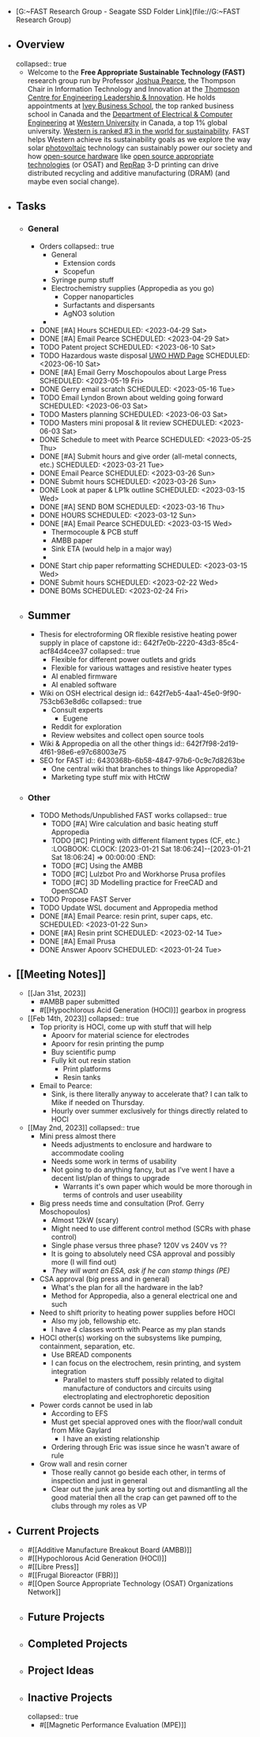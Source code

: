 - [G:\~FAST Research Group - Seagate SSD Folder Link](file://G:\~FAST Research Group)
- ## Overview
  collapsed:: true
	- Welcome to the **Free Appropriate Sustainable Technology (FAST)** research group run by Professor [Joshua Pearce](https://www.appropedia.org/User:J.M.Pearce), the Thompson Chair in Information Technology and Innovation at the [Thompson Centre for Engineering Leadership & Innovation](https://www.eng.uwo.ca/tc/). He holds appointments at [Ivey Business School](https://www.ivey.uwo.ca/), the top ranked business school in Canada and the [Department of Electrical & Computer Engineering](https://www.eng.uwo.ca/electrical/) at [Western University](https://www.uwo.ca/) in Canada, a top 1% global university. [Western is ranked #3 in the world for sustainability](https://www.timeshighereducation.com/rankings/impact/2022/overall#!/page/0/length/25/sort_by/rank/sort_order/asc/cols/undefined). FAST helps Western achieve its sustainability goals as we explore the way solar [photovoltaic](https://www.appropedia.org/Photovoltaic) technology can sustainably power our society and how [open-source hardware](https://www.appropedia.org/Open-source_hardware) like [open source appropriate technologies](https://www.appropedia.org/Open_source_appropriate_technologies) (or OSAT) and [RepRap](https://www.appropedia.org/RepRap) 3-D printing can drive distributed recycling and additive manufacturing (DRAM) (and maybe even social change).
- ## Tasks
	- ### General
		- Orders
		  collapsed:: true
			- General
				- Extension cords
				- Scopefun
			- Syringe pump stuff
			- Electrochemistry supplies (Appropedia as you go)
				- Copper nanoparticles
				- Surfactants and dispersants
				- AgNO3 solution
			-
		- DONE [#A] Hours
		  SCHEDULED: <2023-04-29 Sat>
		- DONE [#A] Email Pearce
		  SCHEDULED: <2023-04-29 Sat>
		- TODO Patent project
		  SCHEDULED: <2023-06-10 Sat>
		- TODO Hazardous waste disposal [UWO HWD Page](https://www.uwo.ca/hr/safety/topics/hazardous_waste.html)
		  SCHEDULED: <2023-06-10 Sat>
		- DONE [#A] Email Gerry Moschopoulos about Large Press
		  SCHEDULED: <2023-05-19 Fri>
		- DONE Gerry email scratch
		  SCHEDULED: <2023-05-16 Tue>
		- TODO Email Lyndon Brown about welding going forward
		  SCHEDULED: <2023-06-03 Sat>
		- TODO Masters planning
		  SCHEDULED: <2023-06-03 Sat>
		- TODO Masters mini proposal & lit review
		  SCHEDULED: <2023-06-03 Sat>
		- DONE Schedule to meet with Pearce
		  SCHEDULED: <2023-05-25 Thu>
		- DONE [#A] Submit hours and give order (all-metal connects, etc.)
		  SCHEDULED: <2023-03-21 Tue>
		- DONE Email Pearce
		  SCHEDULED: <2023-03-26 Sun>
		- DONE Submit hours
		  SCHEDULED: <2023-03-26 Sun>
		- DONE Look at paper & LP1k outline
		  SCHEDULED: <2023-03-15 Wed>
		- DONE [#A] SEND BOM 
		  SCHEDULED: <2023-03-16 Thu>
		- DONE HOURS
		  SCHEDULED: <2023-03-12 Sun>
		- DONE [#A] Email Pearce
		  SCHEDULED: <2023-03-15 Wed>
			- Thermocouple & PCB stuff
			- AMBB paper
			- Sink ETA (would help in a major way)
			-
		- DONE Start chip paper reformatting
		  SCHEDULED: <2023-03-15 Wed>
		- DONE Submit hours
		  SCHEDULED: <2023-02-22 Wed>
		- DONE BOMs
		  SCHEDULED: <2023-02-24 Fri>
	- ## Summer
		- Thesis for electroforming OR flexible resistive heating power supply in place of capstone
		  id:: 642f7e0b-2220-43d3-85c4-acf84d4cee37
		  collapsed:: true
			- Flexible for different power outlets and grids
			- Flexible for various wattages and resistive heater types
			- AI enabled firmware
			- AI enabled software
		- Wiki on OSH electrical design
		  id:: 642f7eb5-4aa1-45e0-9f90-753cb63e8d6c
		  collapsed:: true
			- Consult experts
				- Eugene
			- Reddit for exploration
			- Review websites and collect open source tools
		- Wiki & Appropedia on all the other things
		  id:: 642f7f98-2d19-4f61-98e6-e97c68003e75
		- SEO for FAST
		  id:: 6430368b-6b58-4847-97b6-0c9c7d8263be
			- One central wiki that branches to things like Appropedia?
			- Marketing type stuff mix with HtCtW
	- ### Other
		- TODO Methods/Unpublished FAST works
		  collapsed:: true
			- TODO [#A] Wire calculation and basic heating stuff Appropedia
			- TODO [#C] Printing with different filament types (CF, etc.)
			  :LOGBOOK:
			  CLOCK: [2023-01-21 Sat 18:06:24]--[2023-01-21 Sat 18:06:24] =>  00:00:00
			  :END:
			- TODO [#C] Using the AMBB
			- TODO [#C] Lulzbot Pro and Workhorse Prusa profiles
			- TODO [#C] 3D Modelling practice for FreeCAD and OpenSCAD
		- TODO Propose FAST Server
		- TODO Update WSL document and Appropedia method
		- DONE [#A] Email Pearce: resin print, super caps, etc.
		  SCHEDULED: <2023-01-22 Sun>
		- DONE [#A] Resin print
		  SCHEDULED: <2023-02-14 Tue>
		- DONE [#A] Email Prusa
		- DONE Answer Apoorv
		  SCHEDULED: <2023-01-24 Tue>
- ## [[Meeting Notes]]
	- [[Jan 31st, 2023]]
		- #AMBB paper submitted
		- #[[Hypochlorous Acid Generation (HOCl)]] gearbox in progress
	- [[Feb 14th, 2023]]
	  collapsed:: true
		- Top priority is HOCl, come up with stuff that will help
			- Apoorv for material science for electrodes
			- Apoorv for resin printing the pump
			- Buy scientific pump
			- Fully kit out resin station
				- Print platforms
				- Resin tanks
		- Email to Pearce:
			- Sink, is there literally anyway to accelerate that? I can talk to Mike if needed on Thursday.
			- Hourly over summer exclusively for things directly related to HOCl
	- [[May 2nd, 2023]]
	  collapsed:: true
		- Mini press almost there
			- Needs adjustments to enclosure and hardware to accommodate cooling
			- Needs some work in terms of usability
			- Not going to do anything fancy, but as I've went I have a decent list/plan of things to upgrade
				- Warrants it's own paper which would be more thorough in terms of controls and user useability
		- Big press needs time and consultation (Prof. Gerry Moschopoulos)
			- Almost 12kW (scary)
			- Might need to use different control method (SCRs with phase control)
			- Single phase versus three phase? 120V vs 240V vs ??
			- It is going to absolutely need CSA approval and possibly more (I will find out)
			- *They will want an ESA, ask if he can stamp things (PE)*
		- CSA approval (big press and in general)
			- What's the plan for all the hardware in the lab?
			- Method for Appropedia, also a general electrical one and such
		- Need to shift priority to heating power supplies before HOCl
			- Also my job, fellowship etc.
			- I have 4 classes worth with Pearce as my plan stands
		- HOCl other(s) working on the subsystems like pumping, containment, separation, etc.
			- Use BREAD components
			- I can focus on the electrochem, resin printing, and system integration
				- Parallel to masters stuff possibly related to digital manufacture of conductors and circuits using electroplating and electrophoretic deposition
		- Power cords cannot be used in lab
			- According to EFS
			- Must get special approved ones with the floor/wall conduit from Mike Gaylard
				- I have an existing relationship
			- Ordering through Eric was issue since he wasn't aware of rule
		- Grow wall and resin corner
			- Those really cannot go beside each other, in terms of inspection and just in general
			- Clear out the junk area by sorting out and dismantling all the good material then all the crap can get pawned off to the clubs through my roles as VP
- ## Current Projects
	- #[[Additive Manufacture Breakout Board (AMBB)]]
	- #[[Hypochlorous Acid Generation (HOCl)]]
	- #[[Libre Press]]
	- #[[Frugal Bioreactor (FBR)]]
	- #[[Open Source Appropriate Technology (OSAT) Organizations Network]]
	- ## Future Projects
	- ## Completed Projects
	- ## Project Ideas
	- ## Inactive Projects
	  collapsed:: true
		- #[[Magnetic Performance Evaluation (MPE)]]